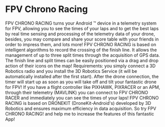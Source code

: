 # FPV Chrono Racing
FPV CHRONO RACING turns your Android ™ device in a telemetry system for FPV, allowing you to see the times of your laps and to get the best laps by real time sensing and processing of the telemetry data of your drone, besides, you may compare and share your score table with your friends in order to impress them, and lots more!
FPV CHRONO RACING is based on intelligent algorithms to record the crossing of the finish line. It allows the management of up to three split times through the acquisition of GPS data.
The finish line and split times can be easily positioned via a drag and drop action of their icons on the map!
Requirements: you simply connect a 3D Robotics radio and you install the 3D Robotics Service (it will be automatically installed after the first start).
After the drone connection, the timer will start up as soon as you will take off and tilt your fantastic drone for FPV!
If you have a flight controller like PIXHAWK, PIXRACER or an APM, through their telemetry (MAVLINK) you can connect to FPV CHRONO RACER and immediately you can see the times of your laps!
FPV CHRONO RACING is based on DRONEKIT (DroneKit-Android's) developed by 3D Robotics and ensures maximum efficiency in data acquisition.
So try FPV CHRONO RACING! and help me to increase the features of this fantastic App!



